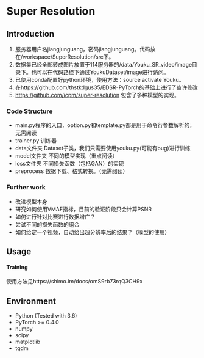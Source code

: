 # Super Resolution
## Introduction
1. 服务器用户名jiangjunguang，密码jiangjunguang。代码放在/workspace/SuperResolution/src下。
2. 数据集已经全部转成图片放置于114服务器的/data/Youku_SR_video/image目录下。也可以在代码路径下通过YoukuDataset/image进行访问。
3. 已使用conda配置好python环境，使用方法：source activate Youku。
4. 在https://github.com/thstkdgus35/EDSR-PyTorch的基础上进行了些许修改
5. https://github.com/icpm/super-resolution 包含了多种模型的实现。

### Code Structure
- main.py程序的入口，option.py和template.py都是用于命令行参数解析的，无需阅读
- trainer.py 训练器
- data文件夹 Dataset子类，我们只需要使用youku.py(可能有bug)进行训练
- model文件夹 不同的模型实现（重点阅读）
- loss文件夹 不同损失函数（包括GAN）的实现
- preprocess 数据下载、格式转换。（无需阅读）

### Further work
- 改进模型本身
- 研究如何使用VMAF指标，目前的验证阶段只会计算PSNR
- 如何进行针对比赛进行数据增广？
- 尝试不同的损失函数的组合
- 如何给定一个视频，自动给出超分辨率后的结果？（模型的使用）

## Usage
#### Training
使用方法见https://shimo.im/docs/omS9rb73rqQ3CH9x


## Environment
* Python (Tested with 3.6)
* PyTorch >= 0.4.0
* numpy
* scipy
* matplotlib
* tqdm
